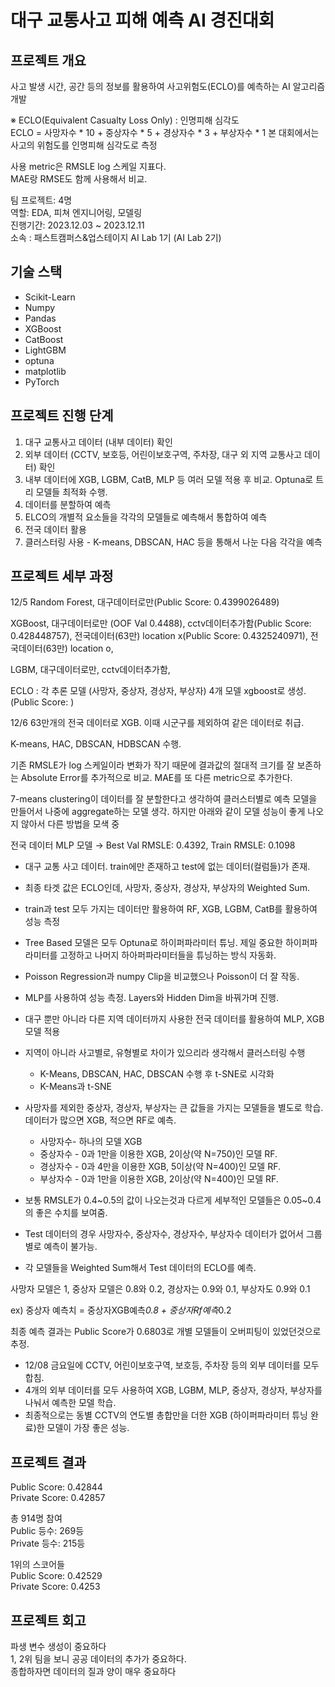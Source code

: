 # 대구 교통사고 피해 예측 AI 경진대회
## 프로젝트 개요
사고 발생 시간, 공간 등의 정보를 활용하여 사고위험도(ECLO)를 예측하는 AI 알고리즘 개발  

※ ECLO(Equivalent Casualty Loss Only) : 인명피해 심각도  
ECLO = 사망자수 * 10 + 중상자수 * 5 + 경상자수 * 3 + 부상자수 * 1 본 대회에서는 사고의 위험도를 인명피해 심각도로 측정  

사용 metric은 RMSLE log 스케일 지표다.    
MAE랑 RMSE도 함께 사용해서 비교. 

팀 프로젝트: 4명   
역할: EDA, 피쳐 엔지니어링, 모델링  
진행기간: 2023.12.03 ~ 2023.12.11  
소속 : 패스트캠퍼스&업스테이지 AI Lab 1기 (AI Lab 2기)  


## 기술 스택
+ Scikit-Learn
+ Numpy
+ Pandas
+ XGBoost
+ CatBoost
+ LightGBM
+ optuna
+ matplotlib
+ PyTorch  


## 프로젝트 진행 단계  
1. 대구 교통사고 데이터 (내부 데이터) 확인  
2. 외부 데이터 (CCTV, 보호등, 어린이보호구역, 주차장, 대구 외 지역 교통사고 데이터) 확인  
3. 내부 데이터에 XGB, LGBM, CatB, MLP 등 여러 모델 적용 후 비교. Optuna로 트리 모델들 최적화 수행.  
4. 데이터를 분할하여 예측  
5. ELCO의 개별적 요소들을 각각의 모델들로 예측해서 통합하여 예측  
6. 전국 데이터 활용  
7. 클러스터링 사용 - K-means, DBSCAN, HAC 등을 통해서 나눈 다음 각각을 예측    

## 프로젝트 세부 과정  
12/5
Random Forest, 대구데이터로만(Public Score: 0.4399026489)

XGBoost, 대구데이터로만 (OOF Val 0.4488), cctv데이터추가함(Public Score: 0.428448757), 전국데이터(63만) location x(Public Score: 0.4325240971), 전국데이터(63만) location o, 

LGBM, 대구데이터로만, cctv데이터추가함,

ECLO : 각 추론 모델 (사망자, 중상자, 경상자, 부상자) 4개 모델 xgboost로 생성. (Public Score: )

12/6
63만개의 전국 데이터로 XGB. 이때 시군구를 제외하여 같은 데이터로 취급.

K-means, HAC, DBSCAN, HDBSCAN 수행.

기존 RMSLE가 log 스케일이라 변화가 작기 때문에 결과값의 절대적 크기를 잘 보존하는 Absolute Error를 추가적으로 비교. MAE를 또 다른 metric으로 추가한다.

7-means clustering이 데이터를 잘 분할한다고 생각하여 클러스터별로 예측 모델을 만들어서 나중에 aggregate하는 모델 생각. 하지만 아래와 같이 모델 성능이 좋게 나오지 않아서 다른 방법을 모색 중

전국 데이터 MLP 모델 → Best Val RMSLE: 0.4392, Train RMSLE: 0.1098 

- 대구 교통 사고 데이터. train에만 존재하고 test에 없는 데이터(컬럼들)가 존재.
- 최종 타겟 값은 ECLO인데, 사망자, 중상자, 경상자, 부상자의 Weighted Sum.
- train과 test 모두 가지는 데이터만 활용하여 RF, XGB, LGBM, CatB를 활용하여 성능 측정
- Tree Based 모델은 모두 Optuna로 하이퍼파라미터 튜닝. 제일 중요한 하이퍼파라미터를 고정하고 나머지 하아퍼파라미터들을 튜닝하는 방식 자동화.
- Poisson Regression과 numpy Clip을 비교했으나 Poisson이 더 잘 작동.
- MLP를 사용하여 성능 측정. Layers와 Hidden Dim을 바꿔가며 진행.
- 대구 뿐만 아니라 다른 지역 데이터까지 사용한 전국 데이터를 활용하여 MLP, XGB 모델 적용
- 지역이 아니라 사고별로, 유형별로 차이가 있으리라 생각해서 클러스터링 수행
    - K-Means, DBSCAN, HAC, DBSCAN 수행 후 t-SNE로 시각화
    - K-Means과 t-SNE

- 사망자를 제외한 중상자, 경상자, 부상자는 큰 값들을 가지는 모델들을 별도로 학습. 데이터가 많으면 XGB, 적으면 RF로 예측.
    - 사망자수- 하나의 모델 XGB
    - 중상자수 - 0과 1만을 이용한 XGB, 2이상(약 N=750)인 모델 RF.
    - 경상자수 - 0과 4만을 이용한 XGB, 5이상(약 N=400)인 모델 RF.
    - 부상자수 - 0과 1만을 이용한 XGB, 2이상(약 N=400)인 모델 RF.
- 보통 RMSLE가 0.4~0.5의 값이 나오는것과 다르게 세부적인 모델들은 0.05~0.4의 좋은 수치를 보여줌.
- Test 데이터의 경우 사망자수, 중상자수, 경상자수, 부상자수 데이터가 없어서 그룹별로 예측이 불가능.
- 각 모델들을 Weighted Sum해서 Test 데이터의 ECLO를 예측.

사망자 모델은 1, 중상자 모델은 0.8와 0.2, 경상자는 0.9와 0.1, 부상자도 0.9와 0.1

ex) 중상자 예측치 = 중상자XGB예측*0.8 + 중상자Rf예측*0.2

최종 예측 결과는 Public Score가 0.6803로 개별 모델들이 오버피팅이 있었던것으로 추정.  

- 12/08 금요일에 CCTV, 어린이보호구역, 보호등, 주차장 등의 외부 데이터를 모두 합침.
- 4개의 외부 데이터를 모두 사용하여 XGB, LGBM, MLP, 중상자, 경상자, 부상자를 나눠서 예측한 모델 학습.
- 최종적으로는 동별 CCTV의 연도별 총합만을 더한 XGB (하이퍼파라미터 튜닝 완료)한 모델이 가장 좋은 성능.

## 프로젝트 결과  
Public Score: 0.42844  
Private Score: 0.42857  

총 914명 참여  
Public 등수: 269등  
Private 등수: 215등  


1위의 스코어들  
Public Score: 0.42529  
Private Score: 0.4253  


## 프로젝트 회고  
파생 변수 생성이 중요하다  
1, 2위 팀을 보니 공공 데이터의 추가가 중요하다.  
종합하자면 데이터의 질과 양이 매우 중요하다  



